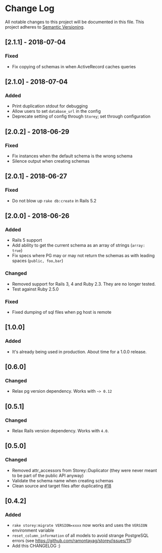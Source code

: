 # Change Log
All notable changes to this project will be documented in this file.
This project adheres to [Semantic Versioning](http://semver.org/).

## [2.1.1] - 2018-07-04
### Fixed
- Fix copying of schemas in when ActiveRecord caches queries

## [2.1.0] - 2018-07-04
### Added
- Print duplication stdout for debugging
- Allow users to set `database_url` in the config
- Deprecate setting of config through `Storey`; set through configuration

## [2.0.2] - 2018-06-29
### Fixed
- Fix instances when the default schema is the wrong schema
- Silence output when creating schemas

## [2.0.1] - 2018-06-27
### Fixed
- Do not blow up `rake db:create` in Rails 5.2

## [2.0.0] - 2018-06-26
### Added
- Rails 5 support
- Add ability to get the current schema as an array of strings (`array: true`)
- Fix specs where PG may or may not return the schemas as with leading spaces (`public, foo,bar`)

### Changed
- Removed support for Rails 3, 4 and Ruby 2.3. They are no longer tested.
- Test against Ruby 2.5.0

### Fixed
- Fixed dumping of sql files when pg host is remote

## [1.0.0]
### Added
- It's already being used in production. About time for a 1.0.0 release.

## [0.6.0]
### Changed
- Relax pg version dependency. Works with `~> 0.12`

## [0.5.1]
### Changed
- Relax Rails version dependency. Works with `4.0`.

## [0.5.0]
### Changed
- Removed attr_accessors from Storey::Duplicator (they were never meant to be part of the public API anyway)
- Validate the schema name when creating schemas
- Clean source and target files after duplicating [#18](https://github.com/ramontayag/storey/issues/18)

## [0.4.2]
### Added
- `rake storey:migrate VERSION=xxxx` now works and uses the `VERSION` environment variable
- `reset_column_information` of all models to avoid strange PostgreSQL errors (see https://github.com/ramontayag/storey/issues/11)
- Add this CHANGELOG :)
